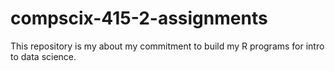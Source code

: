 # compscix-415-2-assignments
This repository is my about my commitment to build my R programs for intro to data science.
